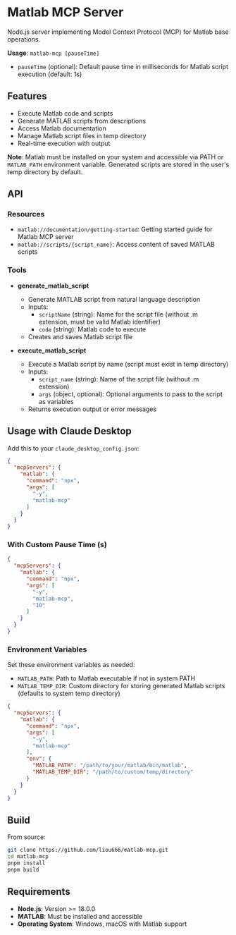 # Matlab MCP Server

Node.js server implementing Model Context Protocol (MCP) for Matlab base operations.

**Usage**: `matlab-mcp [pauseTime]`

- `pauseTime` (optional): Default pause time in milliseconds for Matlab script execution (default: 1s)

## Features

- Execute Matlab code and scripts
- Generate MATLAB scripts from descriptions
- Access Matlab documentation
- Manage Matlab script files in temp directory
- Real-time execution with output

**Note**: Matlab must be installed on your system and accessible via PATH or `MATLAB_PATH` environment variable. Generated scripts are stored in the user's temp directory by default.

## API

### Resources

- `matlab://documentation/getting-started`: Getting started guide for Matlab MCP server
- `matlab://scripts/{script_name}`: Access content of saved MATLAB scripts

### Tools

- **generate_matlab_script**
  - Generate MATLAB script from natural language description
  - Inputs:
    - `scriptName` (string): Name for the script file (without .m extension, must be valid Matlab identifier)
    - `code` (string): Matlab code to execute
  - Creates and saves Matlab script file

- **execute_matlab_script**
  - Execute a Matlab script by name (script must exist in temp directory)
  - Inputs:
    - `script_name` (string): Name of the script file (without .m extension)
    - `args` (object, optional): Optional arguments to pass to the script as variables
  - Returns execution output or error messages

## Usage with Claude Desktop

Add this to your `claude_desktop_config.json`:

```json
{
  "mcpServers": {
    "matlab": {
      "command": "npx",
      "args": [
        "-y",
        "matlab-mcp"
      ]
    }
  }
}
```

### With Custom Pause Time (s)

```json
{
  "mcpServers": {
    "matlab": {
      "command": "npx",
      "args": [
        "-y",
        "matlab-mcp",
        "10"
      ]
    }
  }
}
```

### Environment Variables

Set these environment variables as needed:

- `MATLAB_PATH`: Path to Matlab executable if not in system PATH
- `MATLAB_TEMP_DIR`: Custom directory for storing generated Matlab scripts (defaults to system temp directory)

```json
{
  "mcpServers": {
    "matlab": {
      "command": "npx",
      "args": [
        "-y",
        "matlab-mcp"
      ],
      "env": {
        "MATLAB_PATH": "/path/to/your/matlab/bin/matlab",
        "MATLAB_TEMP_DIR": "/path/to/custom/temp/directory"
      }
    }
  }
}
```

## Build

From source:

```bash
git clone https://github.com/liou666/matlab-mcp.git
cd matlab-mcp
pnpm install
pnpm build
```

## Requirements

- **Node.js**: Version >= 18.0.0
- **MATLAB**: Must be installed and accessible
- **Operating System**: Windows, macOS with Matlab support
